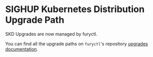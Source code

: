 # SIGHUP Kubernetes Distribution Upgrade Path

SKD Upgrades are now managed by furyctl.

You can find all the upgrade paths on `furyctl`'s repository [upgrades documentation](https://github.com/sighupio/furyctl/tree/main/docs/upgrades/kfd).
